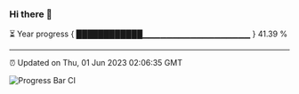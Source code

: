 ### Hi there 👋

⏳ Year progress { ████████████▁▁▁▁▁▁▁▁▁▁▁▁▁▁▁▁▁▁ } 41.39 %

---

⏰ Updated on Thu, 01 Jun 2023 02:06:35 GMT

![Progress Bar CI](https://github.com/JuvenileQ/Progress-Bar-CI/workflows/main/badge.svg)
